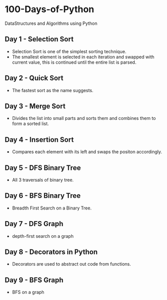 # 100-Days-of-Python
DataStructures and Algorithms using Python

## Day 1 - Selection Sort

- Selection Sort is one of the simplest sorting technique.
- The smallest element is selected in each iteration and swapped with current value, this is continued until the entire list is parsed.

## Day 2 - Quick Sort

- The fastest sort as the name suggests.

## Day 3 - Merge Sort

- Divides the list into small parts and sorts them and combines them to form a sorted list.

## Day 4 - Insertion Sort

- Compares each element with its left and swaps the positon accordingly.

## Day 5 - DFS Binary Tree

- All 3 traversals of binary tree.

## Day 6 - BFS Binary Tree

- Breadth First Search on a Binary Tree.

## Day 7 - DFS Graph

- depth-first search on a graph

## Day 8 - Decorators in Python

- Decorators are used to abstract out code from functions.

## Day 9 - BFS Graph

- BFS on a graph